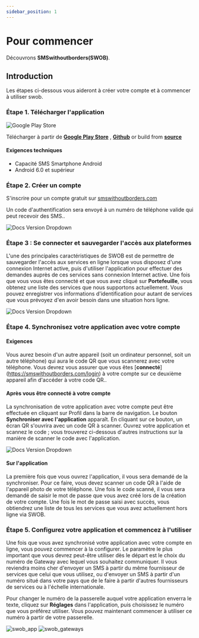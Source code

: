 ```yaml
---
sidebar_position: 1
---
```


# Pour commencer

Découvrons **SMSwithoutborders(SWOB)**.

## Introduction

Les étapes ci-dessous vous aideront à créer votre compte et à commencer à utiliser swob.

### Étape 1. Télécharger l'application

![Google Play Store](/img/swob_on_playstore.png)

Télécharger à partir de [**Google Play Store**](https://play.google.com/store/apps/details?id=com.afkanerd.sw0b) , [**Github**](https://github.com/smswithoutborders/SMSwithoutBorders-Android/releases/tag/v1.0) or build from [**source**](https://github.com/smswithoutborders/SMSwithoutBorders-Android)

#### Exigences techniques

- Capacité SMS Smartphone Android
- Android 6.0 et supérieur

### Étape 2. Créer un compte

S'inscrire pour un compte gratuit sur [smswithoutborders.com](https://smswithoutborders.com/sign-up)


Un code d'authentification sera envoyé à un numéro de téléphone valide qui peut recevoir des SMS..

![Docs Version Dropdown](/img/swob_signup.png)

### Étape 3 : Se connecter et sauvegarder l'accès aux plateformes

L'une des principales caractéristiques de SWOB est de permettre de sauvegarder l'accès aux services en ligne lorsque vous disposez d'une connexion Internet active, puis d'utiliser l'application pour effectuer des demandes auprès de ces services sans connexion Internet active. Une fois que vous vous êtes connecté et que vous avez cliqué sur **Portefeuille**, vous obtenez une liste des services que nous supportons actuellement. Vous pouvez enregistrer vos informations d'identification pour autant de services que vous prévoyez d'en avoir besoin dans une situation hors ligne.

![Docs Version Dropdown](/img/swob_wallet.png)

### Étape 4. Synchronisez votre application avec votre compte
#### Exigences

Vous aurez besoin d'un autre appareil (soit un ordinateur personnel, soit un autre téléphone) qui aura le code QR que vous scannerez avec votre téléphone. Vous devrez vous assurer que vous êtes [**connecté**] (https://smswithoutborders.com/login) à votre compte sur ce deuxième appareil afin d'accéder à votre code QR..

#### Après vous être connecté à votre compte

La synchronisation de votre application avec votre compte peut être effectuée en cliquant sur Profil dans la barre de navigation. Le bouton **Synchroniser avec l'application** apparaît. En cliquant sur ce bouton, un écran QR s'ouvrira avec un code QR à scanner. Ouvrez votre application et scannez le code ; vous trouverez ci-dessous d'autres instructions sur la manière de scanner le code avec l'application.

![Docs Version Dropdown](/img/swob_sync.png)

#### Sur l'application
La première fois que vous ouvrez l'application, il vous sera demandé de la synchroniser. Pour ce faire, vous devez scanner un code QR à l'aide de l'appareil photo de votre téléphone. Une fois le code scanné, il vous sera demandé de saisir le mot de passe que vous avez créé lors de la création de votre compte. Une fois le mot de passe saisi avec succès, vous obtiendrez une liste de tous les services que vous avez actuellement hors ligne via SWOB.
### Étape 5. Configurez votre application et commencez à l'utiliser

Une fois que vous avez synchronisé votre application avec votre compte en ligne, vous pouvez commencer à la configurer. Le paramètre le plus important que vous devrez peut-être utiliser dès le départ est le choix du numéro de Gateway avec lequel vous souhaitez communiquer. Il vous reviendra moins cher d'envoyer un SMS à partir du même fournisseur de services que celui que vous utilisez, ou d'envoyer un SMS à partir d'un numéro situé dans votre pays que de le faire à partir d'autres fournisseurs de services ou à l'échelle internationale.

Pour changer le numéro de la passerelle auquel votre application enverra le texte, cliquez sur **Réglages** dans l'application, puis choisissez le numéro que vous préférez utiliser. Vous pouvez maintenant commencer à utiliser ce numéro à partir de votre passerelle.

![swob_app](/img/swob_app.webp)
![swob_gateways](/img/swob_gateways.webp)
